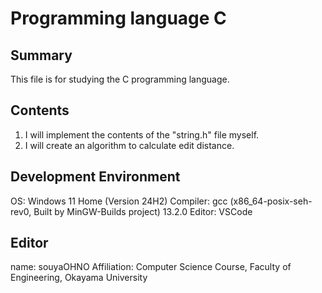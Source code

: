 # Programming language C

## Summary
This file is for studying the C programming language.

## Contents
1. I will implement the contents of the "string.h" file myself.
2. I will create an algorithm to calculate edit distance.

## Development Environment
OS: Windows 11 Home (Version 24H2)
Compiler: gcc (x86_64-posix-seh-rev0, Built by MinGW-Builds project) 13.2.0
Editor: VSCode

## Editor
name: souyaOHNO
Affiliation: Computer Science Course, Faculty of Engineering, Okayama University
